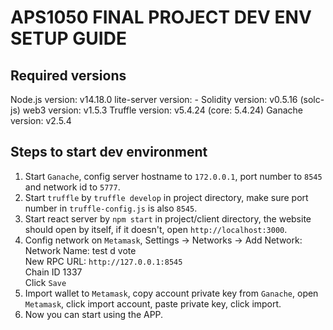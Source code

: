 # APS1050 FINAL PROJECT DEV ENV SETUP GUIDE

## Required versions
Node.js version: v14.18.0
lite-server version: -
Solidity version: v0.5.16 (solc-js)
web3 version: v1.5.3
Truffle version: v5.4.24 (core: 5.4.24)
Ganache version: v2.5.4

## Steps to start dev environment

1. Start `Ganache`, config server hostname to `172.0.0.1`, port number to `8545` and network id to `5777`.
2. Start `truffle` by `truffle develop` in project directory, make sure port number in `truffle-config.js` is also `8545`.
3. Start react server by `npm start` in project/client directory, the website should open by itself, if it doesn't, open `http://localhost:3000`.
4. Config network on `Metamask`, Settings -> Networks -> Add Network: \
Network Name: test d vote \
New RPC URL: `http://127.0.0.1:8545` \
Chain ID 1337 \
Click `Save`
5. Import wallet to `Metamask`, copy account private key from `Ganache`, open `Metamask`, click import account, paste private key, click import.
6. Now you can start using the APP.
